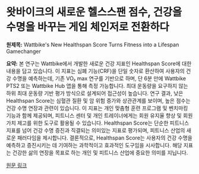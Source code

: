 # 왓바이크의 새로운 헬스스팬 점수, 건강을 수명을 바꾸는 게임 체인저로 전환하다

**원제목:** Wattbike's New Healthspan Score Turns Fitness into a Lifespan Gamechanger

**요약:** 본 연구는 Wattbike에서 개발한 새로운 건강 지표인 Healthspan Score에 대한 내용을 담고 있습니다.  이 지표는 심폐 기능(CRF)을 단일 숫자로 환산하여 사용자의 건강 수명을 예측하는데, 기존 VO₂ max 연구를 기반으로 하며,  단 6분 만에 Wattbike PTS2 또는 Wattbike Hub 앱을 통해 측정 가능합니다.  최대 운동량을 요구하지 않는 하위 최대 운동량 기반 평가 방식으로 설계되어 접근성이 높습니다.  연구 결과, 낮은 Healthspan Score는 심혈관 질환 및 암 위험 증가와 상관관계를 보이며,  높은 점수는 건강 수명 연장과 관련이 있습니다.  이 지표는 개인 맞춤형 훈련 프로그램 및 벤치마킹 기능과 함께 제공되며,  피트니스 센터 및 개인 트레이너에게는 회원 유지율 향상 및 회원 가치 제고를 위한 도구로 활용될 수 있습니다.  Healthspan Score는 단순한 피트니스 지표를 넘어 건강 수명 증진과 직결되는 의미있는 지표로 평가되며,  피트니스 산업의 새로운 패러다임을 제시합니다.  결론적으로,  Healthspan Score는 사용자의 건강 수명을 예측하고 증진시키는 데 기여하는 과학적이고 효과적인 도구임을 시사합니다.  해당 지표는 건강한 삶의 연장을 목표로 하는 개인 및 피트니스 산업에 중요한 의미를 지닙니다.

[원문 링크](https://sustainhealth.fit/lifestyle/how-wattbikes-healthspan-score-transforms-vo%E2%82%82-max-into-a-lifespan-predictor/)

